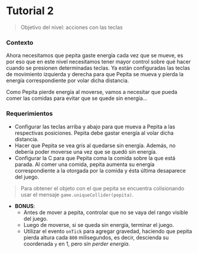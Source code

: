# Tutorial 2

> Objetivo del nivel: acciones con las teclas

### Contexto
Ahora necesitamos que pepita gaste energía cada vez que se mueve, es por eso que en este nivel necesitamos tener mayor control sobre qué hacer cuando se presionen determinadas teclas. Ya están configuradas las teclas de movimiento izquierda y derecha para que Pepita se mueva y pierda la energía correspondiente por volar dicha distancia.

Como Pepita pierde energía al moverse, vamos a necesitar que pueda comer las comidas para evitar que se quede sin energía...


### Requerimientos
- Configurar las teclas arriba y abajo para que mueva a Pepita a las respectivas posiciones. Pepita debe gastar energía al volar dicha distancia.
- Hacer que Pepita se vea gris al quedarse sin energía. Además, no debería poder moverse una vez que se quedó sin energía.
- Configurar la C para que Pepita coma la comida sobre la que está parada. Al comer una comida, pepita aumenta su energía correspondiente a la otorgada por la comida y ésta última desaparece del juego.
> Para obtener el objeto con el que pepita se encuentra colisionando usar el mensaje `game.uniqueCollider(pepita)`.
- **BONUS**: 
  - Antes de mover a pepita, controlar que no se vaya del rango visible del juego.
  - Luego de moverse, si se queda sin energía, terminar el juego.
  - Utilizar el evento `onTick` para agregar gravedad, haciendo que pepita pierda altura cada `800` milisegundos, es decir, descienda su coordenada `y` en 1, pero _sin perder energía_.
